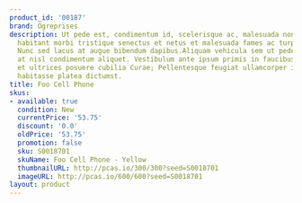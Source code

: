 ```yaml
---
product_id: '00187'
brand: Ogreprises
description: Ut pede est, condimentum id, scelerisque ac, malesuada non, quam. Pellentesque
  habitant morbi tristique senectus et netus et malesuada fames ac turpis egestas.
  Nunc sed lacus at augue bibendum dapibus.Aliquam vehicula sem ut pede. In at nulla
  at nisl condimentum aliquet. Vestibulum ante ipsum primis in faucibus orci luctus
  et ultrices posuere cubilia Curae; Pellentesque feugiat ullamcorper ipsum. In hac
  habitasse platea dictumst.
title: Foo Cell Phone
skus:
- available: true
  condition: New
  currentPrice: '53.75'
  discount: '0.0'
  oldPrice: '53.75'
  promotion: false
  sku: S0018701
  skuName: Foo Cell Phone - Yellow
  thumbnailURL: http://pcas.io/300/300?seed=S0018701
  imageURL: http://pcas.io/600/600?seed=S0018701
layout: product
---
```

